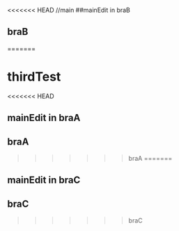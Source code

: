 <<<<<<< HEAD
//main
##mainEdit in braB
## braB
=======
# thirdTest
<<<<<<< HEAD
## mainEdit in braA
## braA
>>>>>>> braA
=======
## mainEdit in braC
## braC
>>>>>>> braC
